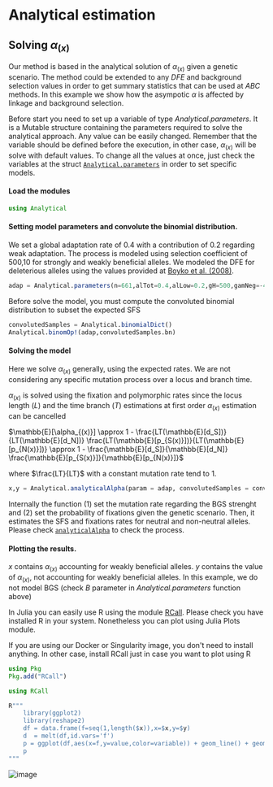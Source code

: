 # Analytical estimation
## Solving $\alpha_{(x)}$
Our method is based in the analytical solution of $\alpha_{(x)}$ given a genetic scenario. The method could be extended to any *DFE* and background selection values in order to get summary statistics that can be used at *ABC* methods. In this example we show how the asympotic $\alpha$ is affected by linkage and background selection.

Before start you need to set up a variable of type *Analytical.parameters*. It is a Mutable structure containing the parameters required to solve the analytical approach. Any value can be easily changed. Remember that the variable should be defined before the execution, in other case, $\alpha_{(x)}$ will be solve with default values. To change all the values at once, just check the variables at the struct [`Analytical.parameters`](@ref) in order to set specific models.

#### Load the modules
```julia
using Analytical
```

#### Setting model parameters and convolute the binomial distribution.
We set a global adaptation rate of 0.4 with a contribution of 0.2 regarding weak adaptation. The process is modeled using selection coefficient of 500,10 for strongly and weakly beneficial alleles. We modeled the DFE for deleterious alleles using the values provided at [Boyko et al. (2008)](https://journals.plos.org/plosgenetics/article?id=10.1371/journal.pgen.1000083). 

```julia
adap = Analytical.parameters(n=661,alTot=0.4,alLow=0.2,gH=500,gamNeg=-457,al=0.184,be = 0.184/457,B=0.999)
```

Before solve the model, you must compute the convoluted binomial distribution to subset the expected SFS

```julia
convolutedSamples = Analytical.binomialDict()
Analytical.binomOp!(adap,convolutedSamples.bn)
```

#### Solving the model
Here we solve $\alpha_{(x)}$ generally, using the expected rates. We are not considering any specific mutation process over a locus and branch time.


$\alpha_{(x)}$ is solved using the fixation and polymorphic rates since the locus length ($L$) and the time branch ($T$) estimations at first order $\alpha_{(x)}$ estimation can be cancelled

$\mathbb{E}[\alpha_{(x)}] \approx 1 - \frac{LT(\mathbb{E}[d_S])}{LT(\mathbb{E}[d_N])} \frac{LT(\mathbb{E}[p_{S(x)}])}{LT(\mathbb{E}[p_{N(x)}])} \approx 1 - \frac{\mathbb{E}[d_S]}{\mathbb{E}[d_N]} \frac{\mathbb{E}[p_{S(x)}]}{\mathbb{E}[p_{N(x)}]}$

where $\frac{LT}{LT}$ with a constant mutation rate tend to $1$. 

```julia
x,y = Analytical.analyticalAlpha(param = adap, convolutedSamples = convolutedSamples)
```

Internally the function (1) set the mutation rate regarding the BGS strenght and (2) set the probability of fixations given the genetic scenario. Then, it estimates the SFS and fixations rates for neutral and non-neutral alleles. Please check [`analyticalAlpha`](@ref) to check the process.

#### Plotting the results.
$x$ contains $\alpha_{(x)}$ accounting for weakly beneficial alleles. $y$ contains the value of $\alpha_{(x)}$, not accounting for weakly beneficial alleles. In this example, we do not model BGS (check *B* parameter in *Analytical.parameters* function above)

In Julia you can easily use R using the module [RCall](). Please check you have installed R in your system. Nonetheless you can plot using Julia Plots module.

If you are using our Docker or Singularity image, you don't need to install anything. In other case, install RCall just in case you want to plot using R

```julia
using Pkg
Pkg.add("RCall")
``` 

```julia
using RCall

R"""
	library(ggplot2)
	library(reshape2)
	df = data.frame(f=seq(1,length($x)),x=$x,y=$y)
	d  = melt(df,id.vars='f')
	p = ggplot(df,aes(x=f,y=value,color=variable)) + geom_line() + geom_point() + scale_colour_manual(values=c('#30504f', '#e2bd9a'),labels = c("Nuetral + deleterious alleles", "All alleles")) + theme_bw()
	p
"""
```

![image](https://raw.githubusercontent.com/jmurga/Analytical.jl/master/docs/src/fig1.svg)
